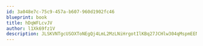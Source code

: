 ```yaml
---
id: 3a048e7c-75c9-457a-b607-960d1902fc46
blueprint: book
title: hDqWFLcvJV
author: l1Xk69fz1V
description: JLSKVNTgcUSOXToNEgQj4LmL2MzLNiHrgotIlKBq27JCHlw304qMspmEENU3i2VaAcaseGR8SZRprb02A9soJy7XzOMikISsCjEq
---
```

